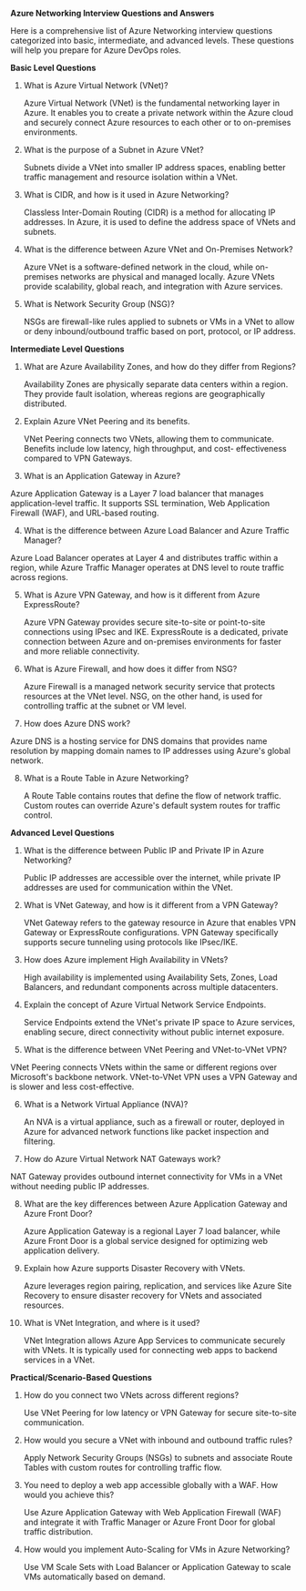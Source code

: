 **Azure Networking Interview Questions and Answers**

Here is a comprehensive list of Azure Networking interview questions categorized into basic, intermediate, and advanced levels. These questions will help you prepare for Azure DevOps roles.

**Basic Level Questions**

1. What is Azure Virtual Network (VNet)?

   Azure Virtual Network (VNet) is the fundamental networking layer in Azure. It enables you to create a private network 
   within the Azure cloud and securely connect Azure resources to each other or to on-premises environments.
  
2. What is the purpose of a Subnet in Azure VNet?

   Subnets divide a VNet into smaller IP address spaces, enabling better traffic management and resource isolation within a 
   VNet.
   
3. What is CIDR, and how is it used in Azure Networking?

   Classless Inter-Domain Routing (CIDR) is a method for allocating IP addresses. In Azure, it is used to define the address 
   space of VNets and subnets.
   
4. What is the difference between Azure VNet and On-Premises Network?

   Azure VNet is a software-defined network in the cloud, while on-premises networks are physical and managed locally. Azure 
   VNets provide scalability, global reach, and integration with Azure services.

5. What is Network Security Group (NSG)?

   NSGs are firewall-like rules applied to subnets or VMs in a VNet to allow or deny inbound/outbound traffic based on 
   port, protocol, or IP address.
   
**Intermediate Level Questions**

1. What are Azure Availability Zones, and how do they differ from Regions?

   Availability Zones are physically separate data centers within a region. They provide fault isolation, whereas regions 
   are geographically distributed.

2. Explain Azure VNet Peering and its benefits.

   VNet Peering connects two VNets, allowing them to communicate. Benefits include low latency, high throughput, and cost- 
   effectiveness compared to VPN Gateways.

3. What is an Application Gateway in Azure?

  Azure Application Gateway is a Layer 7 load balancer that manages application-level traffic. It supports SSL termination, 
  Web Application Firewall (WAF), and URL-based routing.

4. What is the difference between Azure Load Balancer and Azure Traffic Manager?

  Azure Load Balancer operates at Layer 4 and distributes traffic within a region, while Azure Traffic Manager operates at 
  DNS level to route traffic across regions.
  
5. What is Azure VPN Gateway, and how is it different from Azure ExpressRoute?

   Azure VPN Gateway provides secure site-to-site or point-to-site connections using IPsec and IKE. ExpressRoute is a 
   dedicated, private connection between Azure and on-premises environments for faster and more reliable connectivity.
   
6. What is Azure Firewall, and how does it differ from NSG?

   Azure Firewall is a managed network security service that protects resources at the VNet level. NSG, on the other hand, 
   is used for controlling traffic at the subnet or VM level.
   
7. How does Azure DNS work?

  Azure DNS is a hosting service for DNS domains that provides name resolution by mapping domain names to IP addresses 
  using Azure's global network.
  
8. What is a Route Table in Azure Networking?

   A Route Table contains routes that define the flow of network traffic. Custom routes can override Azure's default system 
   routes for traffic control.
   
**Advanced Level Questions**

1. What is the difference between Public IP and Private IP in Azure Networking?

   Public IP addresses are accessible over the internet, while private IP addresses are used for communication within the 
   VNet.
   
2. What is VNet Gateway, and how is it different from a VPN Gateway?

   VNet Gateway refers to the gateway resource in Azure that enables VPN Gateway or ExpressRoute configurations. VPN 
   Gateway specifically supports secure tunneling using protocols like IPsec/IKE.
   
3. How does Azure implement High Availability in VNets?

   High availability is implemented using Availability Sets, Zones, Load Balancers, and redundant components across 
   multiple datacenters.
   
4. Explain the concept of Azure Virtual Network Service Endpoints.

   Service Endpoints extend the VNet's private IP space to Azure services, enabling secure, direct connectivity without 
   public internet exposure.
   
5. What is the difference between VNet Peering and VNet-to-VNet VPN?

  VNet Peering connects VNets within the same or different regions over Microsoft's backbone network. VNet-to-VNet VPN uses 
  a VPN Gateway and is slower and less cost-effective.
  
6. What is a Network Virtual Appliance (NVA)?

   An NVA is a virtual appliance, such as a firewall or router, deployed in Azure for advanced network functions like 
   packet inspection and filtering.
   
7. How do Azure Virtual Network NAT Gateways work?

  NAT Gateway provides outbound internet connectivity for VMs in a VNet without needing public IP addresses.
  
8. What are the key differences between Azure Application Gateway and Azure Front Door?

   Azure Application Gateway is a regional Layer 7 load balancer, while Azure Front Door is a global service designed for 
   optimizing web application delivery.
   
9. Explain how Azure supports Disaster Recovery with VNets.

   Azure leverages region pairing, replication, and services like Azure Site Recovery to ensure disaster recovery for VNets 
   and associated resources.
   
10. What is VNet Integration, and where is it used?

    VNet Integration allows Azure App Services to communicate securely with VNets. It is typically used for connecting web 
    apps to backend services in a VNet.
    
**Practical/Scenario-Based Questions**

1. How do you connect two VNets across different regions?

   Use VNet Peering for low latency or VPN Gateway for secure site-to-site communication.
   
2. How would you secure a VNet with inbound and outbound traffic rules?

   Apply Network Security Groups (NSGs) to subnets and associate Route Tables with custom routes for controlling traffic 
   flow.
   
3. You need to deploy a web app accessible globally with a WAF. How would you achieve this?

   Use Azure Application Gateway with Web Application Firewall (WAF) and integrate it with Traffic Manager or Azure Front 
   Door for global traffic distribution.
   
4. How would you implement Auto-Scaling for VMs in Azure Networking?

   Use VM Scale Sets with Load Balancer or Application Gateway to scale VMs automatically based on demand.
